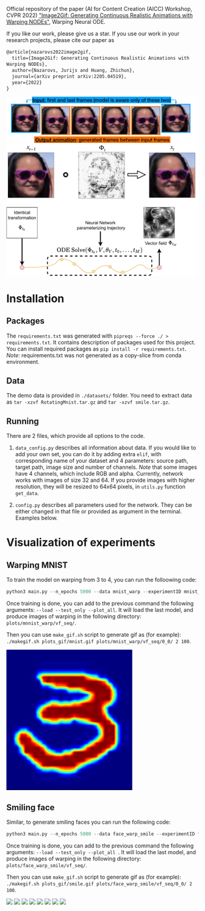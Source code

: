 Official repository of the paper (AI for Content Creation (AICC) Workshop, CVPR 2022) ["Image2Gif: Generating Continuous Realistic Animations with Warping NODEs"](demo/paper.pdf), Warping Neural ODE.

If you like our work, please give us a star. If you use our work in your research projects,
please cite our paper as
```
@article{nazarovs2022image2gif,
  title={Image2Gif: Generating Continuous Realistic Animations with Warping NODEs},
  author={Nazarovs, Jurijs and Huang, Zhichun},
  journal={arXiv preprint arXiv:2205.04519},
  year={2022}
}
```

![](demo/images/smile_teaser.png "Demonstration of Warping Neural ODE" )
![](demo/images/smile_vf.png "Demonstration of Warping Neural ODE" )
![](demo/images/warpode.png "Demonstration of Warping Neural ODE" )

# Installation
## Packages
The `requirements.txt` was generated with `pipreqs --force ./ > requirements.txt`. 
It contains description of packages used for this project.
You can install required packages as `pip install -r requirements.txt`. 
*Note*: requirements.txt was not generated as a copy-slice from conda environment.

## Data
The demo data is provided in `./datasets/` folder. You need to extract data as
`tar -xzvf RotatingMnist.tar.gz` and `tar -xzvf smile.tar.gz`. 

## Running
There are 2 files, which provide all options to the code.
1. `data_config.py` describes all information about data. If you would like to add 
your own set, you can do it by adding extra `elif`, with corresponding name of your
dataset and 4 parameters: source path, target path,  image size and number of channels.
*Note* that some images have 4 channels, which include RGB and alpha.
Currently, network works with images of size 32 and 64. 
If you provide images with higher resolution, they will be resized to 64x64 pixels,
in `utils.py` function `get_data`.

2. `config.py` describes all parameters used for the network. They can be either
changed in that file or provided as argument in the terminal. Examples below.


# Visualization of experiments
## Warping MNIST
To train the model on warping from 3 to 4, you can run the folloowing code:
```python
python3 main.py --n_epochs 5000 --data mnist_warp --experimentID mnist_warp --device 0  --batch_size 64  --n_epochs_start_viz 50000 --gen_loss_weight 1 --disc_loss_weight 1 --gan_type lsgan --ode_solver euler  --freq_gen_update 1 --decay_every 100 --lr_gen 0.0001 --lr_disc 0.0001 --ode_vf init_img_y --ode_norm none --plots_path plots/ --rec_loss_weight 0.01 --freq_rec_update 1 --last_warp --jac_loss_weight_forw 1 --jac_loss_weight_back 1 --rec_weight_method default --outgrid_loss_weight_forw 1 --outgrid_loss_weight_back 1 --crit_iter 10 --gplambda 10 --disc_optim adam --unet_add_input --normalize_method scale --ode_step_size 0.05 --channels 1
```
Once training is done, you can add to the previous command the following arguments:
`--load --test_only --plot_all`.
It will load the last model, and produce images of warping in the following directory: `plots/mnnist_warp/vf_seq/`.

Then you can use `make_gif.sh` script to generate gif as (for example): 
`./makegif.sh plots_gif/mnist.gif plots/mnist_warp/vf_seq/0_0/ 2 100`.

![](demo/images/mnist.gif)

## Smiling face 
Similar, to generate smiling faces you can run the following code:
```python
python3 main.py --n_epochs 5000 --data face_warp_smile --experimentID face_warp_smile --device 0  --batch_size 16  --n_epochs_start_viz 50000 --gen_loss_weight 1 --disc_loss_weight 1 --gan_type None --ode_solver euler  --freq_gen_update 1 --decay_every 100 --lr_gen 0.0001 --lr_disc 0.0001 --ode_vf init_img_y --ode_norm none --plots_path plots/ --rec_loss_weight 0.01 --freq_rec_update 1 --last_warp --jac_loss_weight_forw 1 --jac_loss_weight_back 1 --rec_weight_method default --outgrid_loss_weight_forw 1 --outgrid_loss_weight_back 1 --crit_iter 10 --gplambda 10 --disc_optim adam --unet_add_input --normalize_method scale --ode_step_size 0.05 --channels 4 
```
Once training is done, you can add to the previous command the following arguments:
`--load --test_only --plot_all `.
It will load the last model, and produce images of warping in the following directory: `plots/face_warp_smile/vf_seq/`. 

Then you can use `make_gif.sh` script to generate gif as (for example): 
`./makegif.sh plots_gif/smile.gif plots/face_warp_smile/vf_seq/0_0/ 2 100`.

![](demo/images/smile_0.gif) ![](demo/images/smile_1.gif)
![](demo/images/smile_2.gif)
![](demo/images/smile_3.gif)
![](demo/images/smile_4.gif)
![](demo/images/smile_5.gif)
![](demo/images/smile_6.gif)
![](demo/images/smile_7.gif)
